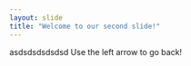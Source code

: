 ```yaml
---
layout: slide
title: "Welcome to our second slide!"
---
```

asdsdsdsdsdsd
Use the left arrow to go back!
